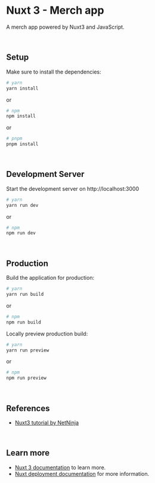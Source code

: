 # Nuxt 3 - Merch app

A merch app powered by Nuxt3 and JavaScript.

<br />

## Setup

Make sure to install the dependencies:

```bash
# yarn
yarn install
```
or
```bash
# npm
npm install
```
or
```bash
# pnpm
pnpm install
```

<br />

## Development Server

Start the development server on http://localhost:3000

```bash
# yarn
yarn run dev
```
or
```bash
# npm
npm run dev
```

<br />

## Production

Build the application for production:

```bash
# yarn
yarn run build
```
or
```bash
# npm
npm run build
```

Locally preview production build:

```bash
# yarn
yarn run preview
```
or
```bash
# npm
npm run preview
```

<br />

## References

- [Nuxt3 tutorial by NetNinja](https://www.youtube.com/playlist?list=PL4cUxeGkcC9haQlqdCQyYmL_27TesCGPC)

<br />

## Learn more

- [Nuxt 3 documentation](https://nuxt.com/docs/getting-started/introduction) to learn more.
- [Nuxt deployment documentation](https://nuxt.com/docs/getting-started/deployment) for more information.
